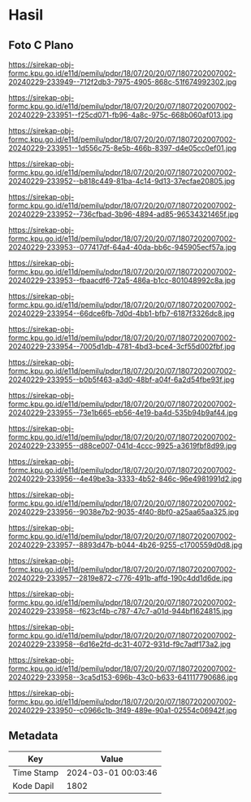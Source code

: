 # Hasil

## Foto C Plano

https://sirekap-obj-formc.kpu.go.id/e11d/pemilu/pdpr/18/07/20/20/07/1807202007002-20240229-233949--712f2db3-7975-4905-868c-51f674992302.jpg

https://sirekap-obj-formc.kpu.go.id/e11d/pemilu/pdpr/18/07/20/20/07/1807202007002-20240229-233951--f25cd071-fb96-4a8c-975c-668b060af013.jpg

https://sirekap-obj-formc.kpu.go.id/e11d/pemilu/pdpr/18/07/20/20/07/1807202007002-20240229-233951--1d556c75-8e5b-466b-8397-d4e05cc0ef01.jpg

https://sirekap-obj-formc.kpu.go.id/e11d/pemilu/pdpr/18/07/20/20/07/1807202007002-20240229-233952--b818c449-81ba-4c14-9d13-37ecfae20805.jpg

https://sirekap-obj-formc.kpu.go.id/e11d/pemilu/pdpr/18/07/20/20/07/1807202007002-20240229-233952--736cfbad-3b96-4894-ad85-96534321465f.jpg

https://sirekap-obj-formc.kpu.go.id/e11d/pemilu/pdpr/18/07/20/20/07/1807202007002-20240229-233953--077417df-64a4-40da-bb6c-945905ecf57a.jpg

https://sirekap-obj-formc.kpu.go.id/e11d/pemilu/pdpr/18/07/20/20/07/1807202007002-20240229-233953--fbaacdf6-72a5-486a-b1cc-801048992c8a.jpg

https://sirekap-obj-formc.kpu.go.id/e11d/pemilu/pdpr/18/07/20/20/07/1807202007002-20240229-233954--66dce6fb-7d0d-4bb1-bfb7-6187f3326dc8.jpg

https://sirekap-obj-formc.kpu.go.id/e11d/pemilu/pdpr/18/07/20/20/07/1807202007002-20240229-233954--7005d1db-4781-4bd3-bce4-3cf55d002fbf.jpg

https://sirekap-obj-formc.kpu.go.id/e11d/pemilu/pdpr/18/07/20/20/07/1807202007002-20240229-233955--b0b5f463-a3d0-48bf-a04f-6a2d54fbe93f.jpg

https://sirekap-obj-formc.kpu.go.id/e11d/pemilu/pdpr/18/07/20/20/07/1807202007002-20240229-233955--73e1b665-eb56-4e19-ba4d-535b94b9af44.jpg

https://sirekap-obj-formc.kpu.go.id/e11d/pemilu/pdpr/18/07/20/20/07/1807202007002-20240229-233955--d88ce007-041d-4ccc-9925-a3619fbf8d99.jpg

https://sirekap-obj-formc.kpu.go.id/e11d/pemilu/pdpr/18/07/20/20/07/1807202007002-20240229-233956--4e49be3a-3333-4b52-846c-96e4981991d2.jpg

https://sirekap-obj-formc.kpu.go.id/e11d/pemilu/pdpr/18/07/20/20/07/1807202007002-20240229-233956--9038e7b2-9035-4f40-8bf0-a25aa65aa325.jpg

https://sirekap-obj-formc.kpu.go.id/e11d/pemilu/pdpr/18/07/20/20/07/1807202007002-20240229-233957--8893d47b-b044-4b26-9255-c1700559d0d8.jpg

https://sirekap-obj-formc.kpu.go.id/e11d/pemilu/pdpr/18/07/20/20/07/1807202007002-20240229-233957--2819e872-c776-491b-affd-190c4dd1d6de.jpg

https://sirekap-obj-formc.kpu.go.id/e11d/pemilu/pdpr/18/07/20/20/07/1807202007002-20240229-233958--f623cf4b-c787-47c7-a01d-944bf1624815.jpg

https://sirekap-obj-formc.kpu.go.id/e11d/pemilu/pdpr/18/07/20/20/07/1807202007002-20240229-233958--6d16e2fd-dc31-4072-931d-f9c7adf173a2.jpg

https://sirekap-obj-formc.kpu.go.id/e11d/pemilu/pdpr/18/07/20/20/07/1807202007002-20240229-233958--3ca5d153-696b-43c0-b633-641117790686.jpg

https://sirekap-obj-formc.kpu.go.id/e11d/pemilu/pdpr/18/07/20/20/07/1807202007002-20240229-233950--c0966c1b-3f49-489e-90a1-02554c06942f.jpg


## Metadata

| Key        | Value               |
| ---------- | ------------------- |
| Time Stamp | 2024-03-01 00:03:46 |
| Kode Dapil | 1802                |



